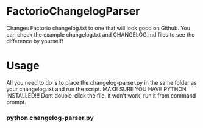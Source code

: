 # FactorioChangelogParser
Changes Factorio changelog.txt to one that will look good on Github. You can check the example changelog.txt and CHANGELOG.md files to see the difference by yourself!


# Usage
All you need to do is to place the changelog-parser.py in the same folder as your changelog.txt and run the script. MAKE SURE YOU HAVE PYTHON INSTALLED!!! Dont double-click the file, it won't work, run it from command prompt.
### python changelog-parser.py
